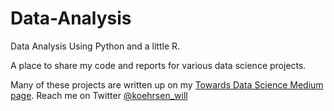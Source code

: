 # Data-Analysis
Data Analysis Using Python and a little R. 

A place to share my code and reports for various data science projects.

Many of these projects are written up on my [Towards Data Science Medium page](https://medium.com/@williamkoehrsen). 
Reach me on Twitter [@koehrsen_will](https://twitter.com/@koehrsen_will)
